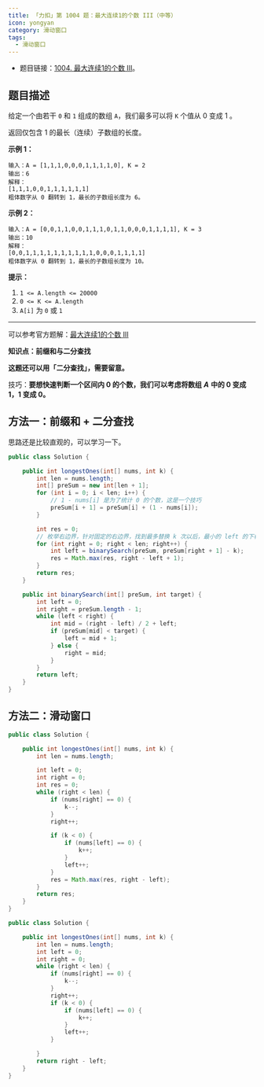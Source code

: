 ```yaml
---
title: 「力扣」第 1004 题：最大连续1的个数 III（中等）
icon: yongyan
category: 滑动窗口
tags:
  - 滑动窗口
---
```



+ 题目链接：[1004. 最大连续1的个数 III](https://leetcode-cn.com/problems/max-consecutive-ones-iii/)。

## 题目描述

给定一个由若干 `0` 和 `1` 组成的数组 `A`，我们最多可以将 `K` 个值从 0 变成 1 。

返回仅包含 1 的最长（连续）子数组的长度。

**示例 1：**

```
输入：A = [1,1,1,0,0,0,1,1,1,1,0], K = 2
输出：6
解释： 
[1,1,1,0,0,1,1,1,1,1,1]
粗体数字从 0 翻转到 1，最长的子数组长度为 6。
```

**示例 2：**

```
输入：A = [0,0,1,1,0,0,1,1,1,0,1,1,0,0,0,1,1,1,1], K = 3
输出：10
解释：
[0,0,1,1,1,1,1,1,1,1,1,1,0,0,0,1,1,1,1]
粗体数字从 0 翻转到 1，最长的子数组长度为 10。
```

**提示：**

1. `1 <= A.length <= 20000`
2. `0 <= K <= A.length`
3. `A[i]` 为 `0` 或 `1`

---

可以参考官方题解：[最大连续1的个数 III](https://leetcode-cn.com/problems/max-consecutive-ones-iii/solution/zui-da-lian-xu-1de-ge-shu-iii-by-leetcod-hw12/)

**知识点：前缀和与二分查找**

**这题还可以用「二分查找」，需要留意。**

技巧：**要想快速判断一个区间内 0 的个数，我们可以考虑将数组** ***A*** **中的 0 变成 1，1 变成 0。**

## 方法一：前缀和 + 二分查找

思路还是比较直观的，可以学习一下。

```java
public class Solution {

    public int longestOnes(int[] nums, int k) {
        int len = nums.length;
        int[] preSum = new int[len + 1];
        for (int i = 0; i < len; i++) {
            // 1 - nums[i] 是为了统计 0 的个数，这是一个技巧
            preSum[i + 1] = preSum[i] + (1 - nums[i]);
        }

        int res = 0;
        // 枚举右边界，针对固定的右边界，找到最多替换 k 次以后，最小的 left 的下标
        for (int right = 0; right < len; right++) {
            int left = binarySearch(preSum, preSum[right + 1] - k);
            res = Math.max(res, right - left + 1);
        }
        return res;
    }

    public int binarySearch(int[] preSum, int target) {
        int left = 0;
        int right = preSum.length - 1;
        while (left < right) {
            int mid = (right - left) / 2 + left;
            if (preSum[mid] < target) {
                left = mid + 1;
            } else {
                right = mid;
            }
        }
        return left;
    }
}
```

## 方法二：滑动窗口

```java
public class Solution {

    public int longestOnes(int[] nums, int k) {
        int len = nums.length;

        int left = 0;
        int right = 0;
        int res = 0;
        while (right < len) {
            if (nums[right] == 0) {
                k--;
            }
            right++;

            if (k < 0) {
                if (nums[left] == 0) {
                    k++;
                }
                left++;
            }
            res = Math.max(res, right - left);
        }
        return res;
    }
}
```

```java
public class Solution {

    public int longestOnes(int[] nums, int k) {
        int len = nums.length;
        int left = 0;
        int right = 0;
        while (right < len) {
            if (nums[right] == 0) {
                k--;
            }
            right++;
            if (k < 0) {
                if (nums[left] == 0) {
                    k++;
                }
                left++;
            }

        }
        return right - left;
    }
}
```

